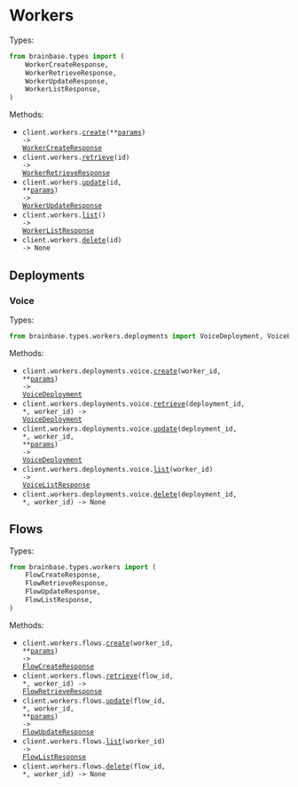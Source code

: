 # Workers

Types:

```python
from brainbase.types import (
    WorkerCreateResponse,
    WorkerRetrieveResponse,
    WorkerUpdateResponse,
    WorkerListResponse,
)
```

Methods:

- <code title="post /api/workers">client.workers.<a href="./src/brainbase/resources/workers/workers.py">create</a>(\*\*<a href="src/brainbase/types/worker_create_params.py">params</a>) -> <a href="./src/brainbase/types/worker_create_response.py">WorkerCreateResponse</a></code>
- <code title="get /api/workers/{id}">client.workers.<a href="./src/brainbase/resources/workers/workers.py">retrieve</a>(id) -> <a href="./src/brainbase/types/worker_retrieve_response.py">WorkerRetrieveResponse</a></code>
- <code title="post /api/workers/{id}">client.workers.<a href="./src/brainbase/resources/workers/workers.py">update</a>(id, \*\*<a href="src/brainbase/types/worker_update_params.py">params</a>) -> <a href="./src/brainbase/types/worker_update_response.py">WorkerUpdateResponse</a></code>
- <code title="get /api/workers">client.workers.<a href="./src/brainbase/resources/workers/workers.py">list</a>() -> <a href="./src/brainbase/types/worker_list_response.py">WorkerListResponse</a></code>
- <code title="delete /api/workers/{id}">client.workers.<a href="./src/brainbase/resources/workers/workers.py">delete</a>(id) -> None</code>

## Deployments

### Voice

Types:

```python
from brainbase.types.workers.deployments import VoiceDeployment, VoiceListResponse
```

Methods:

- <code title="post /api/workers/{workerId}/deployments/voice">client.workers.deployments.voice.<a href="./src/brainbase/resources/workers/deployments/voice.py">create</a>(worker_id, \*\*<a href="src/brainbase/types/workers/deployments/voice_create_params.py">params</a>) -> <a href="./src/brainbase/types/workers/deployments/voice_deployment.py">VoiceDeployment</a></code>
- <code title="get /api/workers/{workerId}/deployments/voice/{deploymentId}">client.workers.deployments.voice.<a href="./src/brainbase/resources/workers/deployments/voice.py">retrieve</a>(deployment_id, \*, worker_id) -> <a href="./src/brainbase/types/workers/deployments/voice_deployment.py">VoiceDeployment</a></code>
- <code title="put /api/workers/{workerId}/deployments/voice/{deploymentId}">client.workers.deployments.voice.<a href="./src/brainbase/resources/workers/deployments/voice.py">update</a>(deployment_id, \*, worker_id, \*\*<a href="src/brainbase/types/workers/deployments/voice_update_params.py">params</a>) -> <a href="./src/brainbase/types/workers/deployments/voice_deployment.py">VoiceDeployment</a></code>
- <code title="get /api/workers/{workerId}/deployments/voice">client.workers.deployments.voice.<a href="./src/brainbase/resources/workers/deployments/voice.py">list</a>(worker_id) -> <a href="./src/brainbase/types/workers/deployments/voice_list_response.py">VoiceListResponse</a></code>
- <code title="delete /api/workers/{workerId}/deployments/voice/{deploymentId}">client.workers.deployments.voice.<a href="./src/brainbase/resources/workers/deployments/voice.py">delete</a>(deployment_id, \*, worker_id) -> None</code>

## Flows

Types:

```python
from brainbase.types.workers import (
    FlowCreateResponse,
    FlowRetrieveResponse,
    FlowUpdateResponse,
    FlowListResponse,
)
```

Methods:

- <code title="post /api/workers/{workerId}/flows">client.workers.flows.<a href="./src/brainbase/resources/workers/flows.py">create</a>(worker_id, \*\*<a href="src/brainbase/types/workers/flow_create_params.py">params</a>) -> <a href="./src/brainbase/types/workers/flow_create_response.py">FlowCreateResponse</a></code>
- <code title="get /api/workers/{workerId}/flows/{flowId}">client.workers.flows.<a href="./src/brainbase/resources/workers/flows.py">retrieve</a>(flow_id, \*, worker_id) -> <a href="./src/brainbase/types/workers/flow_retrieve_response.py">FlowRetrieveResponse</a></code>
- <code title="put /api/workers/{workerId}/flows/{flowId}">client.workers.flows.<a href="./src/brainbase/resources/workers/flows.py">update</a>(flow_id, \*, worker_id, \*\*<a href="src/brainbase/types/workers/flow_update_params.py">params</a>) -> <a href="./src/brainbase/types/workers/flow_update_response.py">FlowUpdateResponse</a></code>
- <code title="get /api/workers/{workerId}/flows">client.workers.flows.<a href="./src/brainbase/resources/workers/flows.py">list</a>(worker_id) -> <a href="./src/brainbase/types/workers/flow_list_response.py">FlowListResponse</a></code>
- <code title="delete /api/workers/{workerId}/flows/{flowId}">client.workers.flows.<a href="./src/brainbase/resources/workers/flows.py">delete</a>(flow_id, \*, worker_id) -> None</code>
